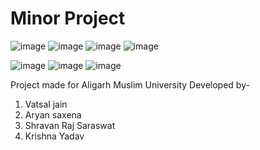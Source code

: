 # Minor Project
![image](https://github.com/AryanSaxenaa/Real-time-face-detection/assets/100140924/a94416ed-47af-47ce-af4b-16e5450d5d07)
![image](https://github.com/AryanSaxenaa/Real-time-face-detection/assets/100140924/a9749015-9ef5-4752-afec-c4080de058b2)
![image](https://github.com/AryanSaxenaa/Real-time-face-detection/assets/100140924/07ff2736-39cf-44c3-9a9b-bc853159f3b0)
![image](https://github.com/AryanSaxenaa/Real-time-face-detection/assets/100140924/a3c82fdf-69e6-4b51-9034-dd36a76405b4)



![image](https://github.com/AryanSaxenaa/Real-time-face-detection/assets/100140924/fe9629b7-286f-4ed0-941a-35599f9f15ce)
![image](https://github.com/AryanSaxenaa/Real-time-face-detection/assets/100140924/fec6daa6-902b-42fb-856c-33ec5720d2a2)
![image](https://github.com/AryanSaxenaa/Real-time-face-detection/assets/100140924/a1f921ca-ca6d-47c0-a55f-f8166c2843dd)




Project made for Aligarh Muslim University
Developed by-
1) Vatsal jain
2) Aryan saxena
3) Shravan Raj Saraswat
4) Krishna Yadav

